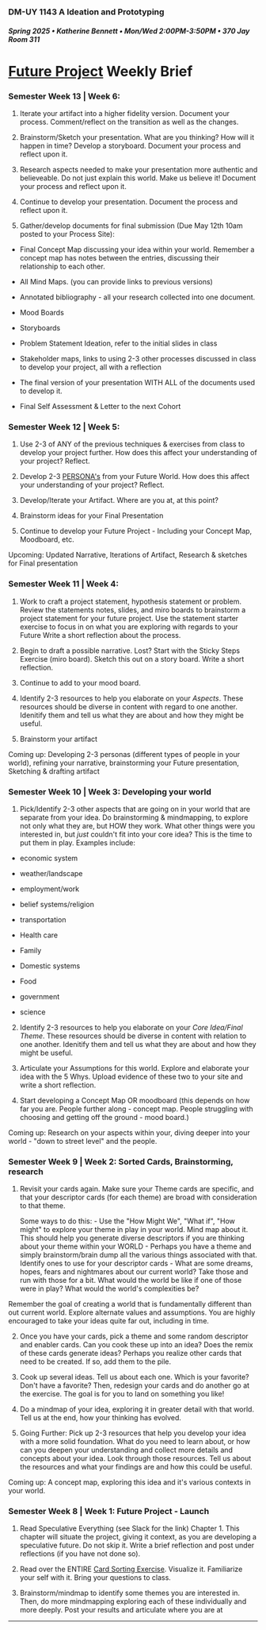 ### DM-UY 1143 A Ideation and Prototyping
##### Spring 2025 • Katherine Bennett • Mon/Wed 2:00PM-3:50PM • 370 Jay Room 311

# [Future Project](Future.md) Weekly Brief

### Semester Week 13 | Week 6: 

1. Iterate your artifact into a higher fidelity version. Document your process. Comment/reflect on the transition as well as the changes.

2. Brainstorm/Sketch your presentation. What are you thinking? How will it happen in time? Develop a storyboard. Document your process and reflect upon it.

3. Research aspects needed to make your presentation more authentic and believeable. Do not just explain this world. Make us believe it! Document your process and reflect upon it.

4. Continue to develop your presentation. Document the process and reflect upon it.

5. Gather/develop documents for final submission (Due May 12th 10am posted to your Process Site):

- Final Concept Map discussing your idea within your world. Remember a concept map has notes between the entries, discussing their relationship to each other.

- All Mind Maps. (you can provide links to previous versions)

- Annotated bibliography - all your research collected into one document.

- Mood Boards

- Storyboards

- Problem Statement Ideation, refer to the initial slides in class

- Stakeholder maps, links to using 2-3 other processes discussed in class to develop your project, all with a reflection

- The final version of your presentation WITH ALL of the documents used to develop it.

- Final Self Assessment & Letter to the next Cohort



### Semester Week 12 | Week 5: 

1. Use 2-3 of ANY of the previous techniques & exercises from class to develop your project further. How does this affect your understanding of your project? Reflect.

2. Develop 2-3 [PERSONA's](Personas.md) from your Future World. How does this affect your understanding of your project? Reflect.

3. Develop/Iterate your Artifact. Where are you at, at this point?

4. Brainstorm ideas for your Final Presentation

5. Continue to develop your Future Project - Including your Concept Map, Moodboard, etc.

Upcoming: Updated Narrative, Iterations of Artifact, Research & sketches for Final presentation


### Semester Week 11 | Week 4: 

1. Work to craft a project statement, hypothesis statement or problem. Review the statements notes, slides, and miro boards to brainstorm a project statement for your future project. Use the statement starter exercise to focus in on what you are exploring with regards to your Future Write a short reflection about the process.

2. Begin to draft a possible narrative. Lost? Start with the Sticky Steps Exercise (miro board). Sketch this out on a story board. Write a short reflection.

3. Continue to add to your mood board.

4. Identify 2-3 resources to help you elaborate on your *Aspects*. These resources should be diverse in content with regard to one another. Idenitify them and tell us what they are about and how they might be useful.

5. Brainstorm your artifact

Coming up: Developing 2-3 personas (different types of people in your world), refining your narrative, brainstorming your Future presentation, Sketching & drafting artifact


### Semester Week 10 | Week 3: Developing your world

1. Pick/Identify 2-3 other aspects that are going on in your world that are separate from your idea. Do brainstorming & mindmapping, to explore not only what they are, but HOW they work. What other things were you interested in, but _just_ couldn't fit into your core idea? This is the time to put them in play. Examples include:

- economic system

- weather/landscape

- employment/work

- belief systems/religion

- transportation

- Health care

- Family

- Domestic systems

- Food

- government

- science


2. Identify 2-3 resources to help you elaborate on your *Core Idea/Final Theme*. These resources should be diverse in content with relation to one another. Idenitify them and tell us what they are about and how they might be useful.

3. Articulate your Assumptions for this world. Explore and elaborate your idea with the 5 Whys. Upload evidence of these two to your site and write a short reflection.

4. Start developing a Concept Map OR moodboard (this depends on how far you are. People further along - concept map. People struggling with choosing and getting off the ground - mood board.)

Coming up: Research on your aspects within your, diving deeper into your world - "down to street level" and the people.

### Semester Week 9 | Week 2: Sorted Cards, Brainstorming, research

1. Revisit your cards again. Make sure your Theme cards are specific, and that your descriptor cards (for each theme) are broad with consideration to that theme. 

	Some ways to do this:
		- Use the "How Might We", "What if", "How might" to explore your theme in play in your world. Mind map about it. This should help you generate diverse descriptors if you are thinking about your theme within your WORLD
		- Perhaps you have a theme and simply brainstorm/brain dump all the various things associated with that. Identify ones to use for your descriptor cards
		- What are some dreams, hopes, fears and nightmares about our current world? Take those and run with those for a bit. What would the world be like if one of those were in play? What would the world's complexities be?

Remember the goal of creating a world that is fundamentally different than out current world. Explore alternate values and assumptions. You are highly encouraged to take your ideas quite far out, including in time.

2. Once you have your cards, pick a theme and some random descriptor and enabler cards. Can you cook these up into an idea? Does the remix of these cards generate ideas? Perhaps you realize other cards that need to be created. If so, add them to the pile.

3. Cook up several ideas. Tell us about each one. Which is your favorite? Don't have a favorite? Then, redesign your cards and do another go at the exercise. The goal is for you to land on something you like!

4. Do a mindmap of your idea, exploring it in greater detail with that world. Tell us at the end, how your thinking has evolved.

5. Going Further: Pick up 2-3 resources that help you develop your idea with a more solid foundation. What do you need to learn about, or how can you deepen your understanding and collect more details and concepts about your idea. Look through those resources. Tell us about the resources and what your findings are and how this could be useful.

Coming up: A concept map, exploring this idea and it's various contexts in your world.


### Semester Week 8 | Week 1: Future Project - Launch

1. Read Speculative Everything (see Slack for the link) Chapter 1. This chapter will situate the project, giving it context, as you are developing a speculative future. Do not skip it. Write a brief reflection and post under reflections (if you have not done so).

2. Read over the ENTIRE [Card Sorting Exercise](cardSortingExercise.md). Visualize it. Familiarize your self with it. Bring your questions to class.

3. Brainstorm/mindmap to identify some themes you are interested in. Then, do more mindmapping exploring each of these individually and more deeply. Post your results and articulate where you are at




---

